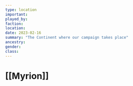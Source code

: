 ```yaml
---
type: location
important:
played_by:
faction:
location: 
date: 2023-02-16
summary: "The Continent where our campaign takes place"
ancestry: 
gender: 
class: 
---
```

# [[Myrion]]

